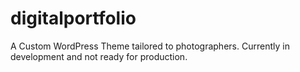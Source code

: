 # digitalportfolio
A Custom WordPress Theme tailored to photographers.  Currently in development and not ready for production.
